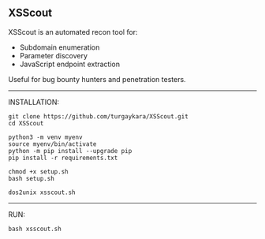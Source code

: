 ## XSScout

XSScout is an automated recon tool for:

- Subdomain enumeration
- Parameter discovery
- JavaScript endpoint extraction

Useful for bug bounty hunters and penetration testers.
  
---
  
INSTALLATION:  
```
git clone https://github.com/turgaykara/XSScout.git  
cd XSScout  

python3 -m venv myenv
source myenv/bin/activate
python -m pip install --upgrade pip
pip install -r requirements.txt

chmod +x setup.sh  
bash setup.sh

dos2unix xsscout.sh
```

---

RUN: 
```
bash xsscout.sh
```
